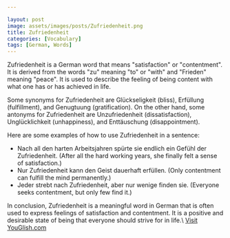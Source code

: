 ```yaml
---

layout: post
image: assets/images/posts/Zufriedenheit.png
title: Zufriedenheit
categories: [Vocabulary]
tags: [German, Words]
---
```


Zufriedenheit is a German word that means "satisfaction" or "contentment". It is derived from the words "zu" meaning "to" or "with" and "Frieden" meaning "peace". It is used to describe the feeling of being content with what one has or has achieved in life.

Some synonyms for Zufriedenheit are Glückseligkeit (bliss), Erfüllung (fulfillment), and Genugtuung (gratification). On the other hand, some antonyms for Zufriedenheit are Unzufriedenheit (dissatisfaction), Unglücklichkeit (unhappiness), and Enttäuschung (disappointment).

Here are some examples of how to use Zufriedenheit in a sentence:

- Nach all den harten Arbeitsjahren spürte sie endlich ein Gefühl der Zufriedenheit. (After all the hard working years, she finally felt a sense of satisfaction.)
- Nur Zufriedenheit kann den Geist dauerhaft erfüllen. (Only contentment can fulfill the mind permanently.)
- Jeder strebt nach Zufriedenheit, aber nur wenige finden sie. (Everyone seeks contentment, but only few find it.)

In conclusion, Zufriedenheit is a meaningful word in German that is often used to express feelings of satisfaction and contentment. It is a positive and desirable state of being that everyone should strive for in life.\ <a id="yg-widget-0" class="youglish-widget" data-query="Zufriedenheit" data-lang="german" data-components="8412" data-auto-start="0" data-bkg-color="theme_light" data-title="How%20to%20pronounce%20Zufriedenheit%20in%20German"  rel="nofollow" href="https://youglish.com">Visit YouGlish.com</a><script async src="https://youglish.com/public/emb/widget.js" charset="utf-8"></script>